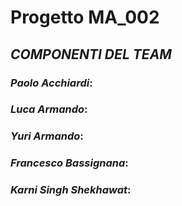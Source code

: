 # Progetto MA_002
## _COMPONENTI DEL TEAM_

### ___Paolo Acchiardi___:

### ___Luca Armando___:

### ___Yuri Armando___:

### ___Francesco Bassignana___:

### ___Karni Singh Shekhawat___:
